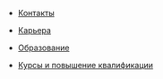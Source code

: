 <!-- _sidebar.md -->

* [Контакты](/README.md)

* [Карьера](/include/experience.md)

* [Образование](/include/education.md)

* [Курсы и повышение квалификации](/include/certs.md)

